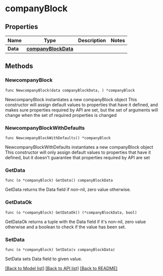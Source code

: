 # companyBlock

## Properties

Name | Type | Description | Notes
------------ | ------------- | ------------- | -------------
**Data** | [**companyBlockData**](companyBlockData.md) |  | 

## Methods

### NewcompanyBlock

`func NewcompanyBlock(data companyBlockData, ) *companyBlock`

NewcompanyBlock instantiates a new companyBlock object
This constructor will assign default values to properties that have it defined,
and makes sure properties required by API are set, but the set of arguments
will change when the set of required properties is changed

### NewcompanyBlockWithDefaults

`func NewcompanyBlockWithDefaults() *companyBlock`

NewcompanyBlockWithDefaults instantiates a new companyBlock object
This constructor will only assign default values to properties that have it defined,
but it doesn't guarantee that properties required by API are set

### GetData

`func (o *companyBlock) GetData() companyBlockData`

GetData returns the Data field if non-nil, zero value otherwise.

### GetDataOk

`func (o *companyBlock) GetDataOk() (*companyBlockData, bool)`

GetDataOk returns a tuple with the Data field if it's non-nil, zero value otherwise
and a boolean to check if the value has been set.

### SetData

`func (o *companyBlock) SetData(v companyBlockData)`

SetData sets Data field to given value.



[[Back to Model list]](../README.md#documentation-for-models) [[Back to API list]](../README.md#documentation-for-api-endpoints) [[Back to README]](../README.md)


